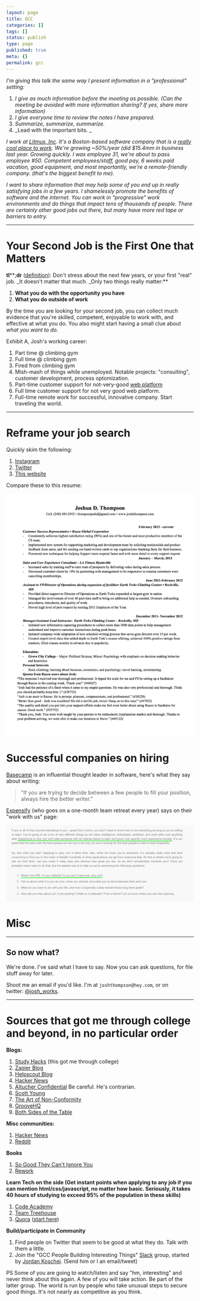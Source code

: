 ```yaml
---
layout: page
title: GCC
categories: []
tags: []
status: publish
type: page
published: true
meta: {}
permalink: gcc
---
```

_I'm giving this talk the same way I present information in a "professional" setting:_

1.  _I give as much information before the meeting as possible. (Can the meeting be avoided with more information sharing? If yes, share more information)_
2.  _I give everyone time to review the notes I have prepared._
3.  _Summarize, summarize, summarize._
4.  _Lead with the important bits. _

_I work at [Litmus, Inc](https://litmus.com/meet-the-team). It's a Boston-based software company that is a [really cool place to work](https://litmus.com/blog/were-a-2014-best-places-to-work-winner). We're growing ~50%/year (did $15.4mm in business last year. Growing quickly. I was employee 31, we're about to pass employee #50\. Competent employees/staff, good pay, 6 weeks paid vacation, good equipment, and most importantly, we're a remote-friendly company. (that's the biggest benefit to me)._

_I want to share information that may help some of you end up in really satisfying jobs in a few years. I shamelessly promote the benefits of software and the internet. You can work in "progressive" work environments and do things that impact tens of thousands of people. There are certainly other good jobs out there, but many have more red tape or barriers to entry._

* * *

# Your Second Job is the First One that Matters

**tl****;****dr**** ([definition](http://www.urbandictionary.com/define.php?term=tl%3Bdr)): Don't stress about the next few years, or your first "real" job. _It doesn't matter that much. _Only two things really matter:**

1.  **What you do with the opportunity you have**
2.  **What you do outside of work**

By the time you are looking for your second job, you can collect much evidence that you're skilled, competent, enjoyable to work with, and effective at what you do. You also might start having a small clue about _what you want to do._

Exhibit A, Josh's working career:

1.  Part time @ climbing gym
2.  Full time @ climbing gym
3.  Fired from climbing gym
4.  Mish-mash of things while unemployed. Notable projects: "consulting", customer development, process optomization.
5.  Part-time customer support for not-very-good [web platform](https://www.razoo.com/)
6.  Full time customer support for not very good web platform.
7.  Full-time remote work for successful, innovative company. Start traveling the world. 

* * *

# Reframe your job search

Quickly skim the following:

1.  [Instagram](https://instagram.com/josh.works/)
2.  [Twitter](https://twitter.com/josh_works)
3.  [This website](http://josh.works/about/)

Compare these to this resume:

![](/squarespace_images/static_556694eee4b0f4ca9cd56729_t_560a04c5e4b040c6e8bf2ce3_1443497164416_joshResume_)

# Successful companies on hiring

[Basecamp](#) is an influential thought leader in software, here's what they say about writing:

> "If you are trying to decide between a few people to fill your position, always hire the better writer."

[Expensify](http://we.are.expensify.com/jobs/)<span style="font-size:14px"> (who goes on a one-month team retreat every year) says on their "work with us" page:</span>

![](/squarespace_images/static_556694eee4b0f4ca9cd56729_t_56093ce2e4b0a595ab198fbf_1443445992923__)

# Misc

* * *

## So now what?

We're done. I've said what I have to say. Now you can ask questions, for file stuff away for later.

Shoot me an email if you'd like. I'm at `joshthompson@hey.com`, or on twitter: [@josh_works](https://twitter.com/josh_works).

* * *

# Sources that got me through college and beyond, in no particular order

**Blogs:**

1.  [Study Hacks](http://calnewport.com/blog/about/) (this got me through college)
2.  [Zapier Blog](https://zapier.com/blog/)
3.  [Helpscout Blog](http://www.helpscout.net/blog/)
4.  [Hacker News](https://news.ycombinator.com/)
5.  [Altucher Confidential](http://www.jamesaltucher.com/) Be careful. He's contrarian.
6.  [Scott Young](http://www.scotthyoung.com/blog/)
7.  [The Art of Non-Conformity](http://chrisguillebeau.com/)
8.  [GrooveHQ](https://www.groovehq.com/blog)
9.  [Both Sides of the Table](http://www.bothsidesofthetable.com/)

**Misc communities:**

1.  [Hacker News](https://news.ycombinator.com/)
2.  [Reddit](https://www.reddit.com/)

**Books**

1.  [So Good They Can't Ignore You](http://calnewport.com/books/so-good/)
2.  [Rework](https://37signals.com/rework/)

**Learn Tech on the side (Get instant points when applying to any job if you can mention html/css/javascript, no matter how basic. Seriously, it takes 40 hours of studying to exceed 95% of the population in these skills)**

1.  [Code Academy](http://codeacademy.com/)
2.  [Team Treehouse](https://teamtreehouse.com/)
3.  [Quora](https://www.quora.com/) ([start here](https://www.quora.com/What-free-resources-and-guidelines-would-make-the-most-objective-learning-path-to-become-a-professional-web-applications-developer))

**Build/participate in Community**

1.  Find people on Twitter that seem to be good at what they do. Talk with them a little.
2.  Join the "GCC People Building Interesting Things" [Slack](https://slack.com/) group, started by [Jordan Koschei](https://twitter.com/jordankoschei). (Send him or I an email/tweet)

PS Some of you are going to watch/listen and say "hm, interesting" and never think about this again. A few of you will take action. Be part of the latter group. The world is run by people who take unusual steps to secure good things. It's not nearly as competitive as you think.
